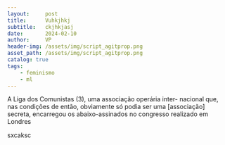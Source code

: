 ```yaml
---
layout:     post
title:      Vuhkjhkj
subtitle:   ckjhkjasj
date:       2024-02-10
author:     VP
header-img: /assets/img/script_agitprop.png
asset_path: /assets/img/script_agitprop.png
catalog: true
tags:
    - feminismo
    - ml
---
```


A Liga dos Comunistas (3), uma associação operária inter-
nacional que, nas condições de então, obviamente só podia ser
uma [associação] secreta, encarregou os abaixo-assinados no
congresso realizado em Londres


sxcaksc
